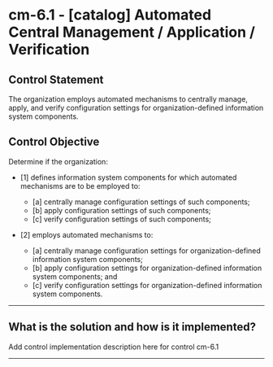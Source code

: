 # cm-6.1 - \[catalog\] Automated Central Management / Application / Verification

## Control Statement

The organization employs automated mechanisms to centrally manage, apply, and verify configuration settings for organization-defined information system components.

## Control Objective

Determine if the organization:

- \[1\] defines information system components for which automated mechanisms are to be employed to:

  - \[a\] centrally manage configuration settings of such components;
  - \[b\] apply configuration settings of such components;
  - \[c\] verify configuration settings of such components;

- \[2\] employs automated mechanisms to:

  - \[a\] centrally manage configuration settings for organization-defined information system components;
  - \[b\] apply configuration settings for organization-defined information system components; and
  - \[c\] verify configuration settings for organization-defined information system components.

______________________________________________________________________

## What is the solution and how is it implemented?

Add control implementation description here for control cm-6.1

______________________________________________________________________
